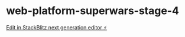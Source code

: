 # web-platform-superwars-stage-4

[Edit in StackBlitz next generation editor ⚡️](https://stackblitz.com/~/github.com/HemanthM18/web-platform-superwars-stage-4)